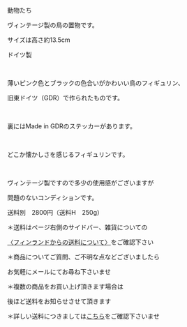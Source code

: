 <link rel="stylesheet" type="text/css" href="/assets/css/styles.css">

動物たち

ヴィンテージ製の鳥の置物です。

サイズは高さ約13.5cm

ドイツ製

<img alt="" src="http://blog.cnobi.jp/v1/blog/user/71e35865e9e62f3f9d70420d6124d2ab/1423654278"/>  

薄いピンク色とブラックの色合いがかわいい鳥のフィギュリン、

旧東ドイツ（GDR）で作られたものです。

<img alt="" src="http://blog.cnobi.jp/v1/blog/user/71e35865e9e62f3f9d70420d6124d2ab/1423654279"/>  

裏にはMade in GDRのステッカーがあります。

<img alt="" src="http://blog.cnobi.jp/v1/blog/user/71e35865e9e62f3f9d70420d6124d2ab/1423654280"/>  

どこか懐かしさを感じるフィギュリンです。

<img alt="" src="http://blog.cnobi.jp/v1/blog/user/71e35865e9e62f3f9d70420d6124d2ab/1423654281"/>  

ヴィンテージ製ですので多少の使用感がございますが

問題のないコンディションです。

送料別　2800円（送料H　250g）

＊送料はページ右側のサイドバー、雑貨についての

[〈フィンランドからの送料について〉](https://dkzakka.github.io/2005/03/31/雑貨について.html)をご確認下さい

＊商品についてご質問、ご不明な点などございましたら

お気軽にメールにてお尋ね下さいませ

＊複数の商品をお買い上げ頂きます場合は 

後ほど送料をお知らせさせて頂きます

＊詳しい送料につきましては[こちら](http://dkzakka.blog.shinobi.jp/Entry/3385/)をご確認下さいませ